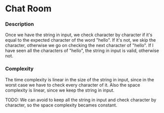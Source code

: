 # Chat Room

### Description
Once we have the string in input, we check character by character if it's equal to the expected character of the word "hello". If it's not, we skip the character, otherwise we go on checking the next character of "hello". If I have seen all the characters of "hello", the string in input is valid, otherwise not.

### Complexity
The time complexity is linear in the size of the string in input, since in the worst case we have to check every character of it. Also the space complexity is linear, since we keep the string in input.

TODO: We can avoid to keep all the string in input and check character by character, so the space complexity becames constant.
